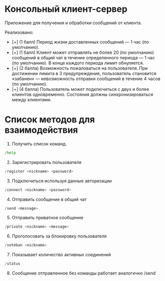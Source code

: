# Консольный клиент-сервер

Приложение для получения и обработки сообщений от клиента.

Реализовано:
- [+] (1 балл) Период жизни доставленных сообщений — 1 час (по умолчанию).
- [+] (1 балл) Клиент может отправлять не более 20 (по умолчанию) сообщений в общий чат в течение определенного периода — 1 час (по умолчанию). В конце каждого периода лимит обнуляется.
- [+] (2 балла) Возможность пожаловаться на пользователя. При достижении лимита в 3 предупреждения, пользователь становится «забанен» — невозможность отправки сообщений в течение 4 часов (по умолчанию).
- [+] (4 балла) Пользователь может подключиться с двух и более клиентов одновременно. Состояния должны синхронизироваться между клиентами.

# Список методов для взаимодействия

1. Получить список команд.
```python
/help
```
2. Зарегистрировать пользователя
```python
/register <nickname> <password>
```
3. Подключиться используя данные авторизации
```python
/connect <nickname> <password>
```
4. Отправить сообщение в общий чат
```python
/send <message>
```
5. Отправить приватное сообщение
```python
/private <nickname> <message>
```
6. Проголосовать за блокировку пользователя
```python
/voteban <nickname>
```
7. Показывает количество активных соединений
```python
/status
```
8. Сообщение отправленное без команды работает аналогично /send
